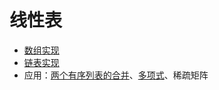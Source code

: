 # 线性表
- [数组实现](./arraylist.c)
- [链表实现](./linklist.c)
- 应用：[两个有序列表的合并](./MergeList.c)、[多项式](./polynomial.c)、稀疏矩阵
